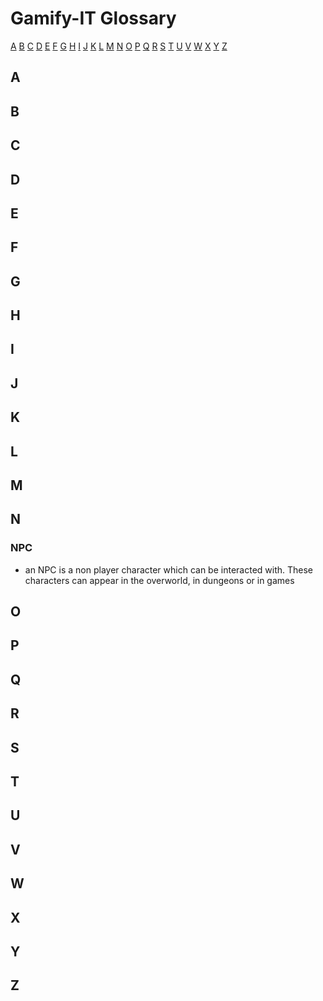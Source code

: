 # Gamify-IT Glossary

[A](##A) [B](##B) [C](##C) [D](##D) [E](##E) [F](##F) [G](##G) [H](##H) [I](##I) [J](##J) [K](##K) [L](##L) [M](##M) [N](##N) [O](##O) [P](##P) [Q](##Q) [R](##R) [S](##S) [T](##T) [U](##U) [V](##V) [W](##W) [X](##X) [Y](##Y) [Z](##Z)

## A

## B

## C

## D

## E

## F

## G

## H

## I

## J

## K

## L

## M

## N

### NPC

- an NPC is a non player character which can be interacted with. These characters can appear in the overworld, in dungeons or in games

## O

## P

## Q

## R

## S

## T

## U

## V

## W

## X

## Y

## Z
